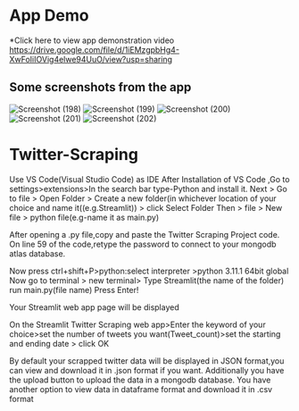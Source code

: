 # App Demo
*Click here to view app demonstration video https://drive.google.com/file/d/1iEMzgpbHg4-XwFoIiIOVig4elwe94UuO/view?usp=sharing

## Some screenshots from the app
![Screenshot (198)](https://github.com/Kav1n-Lal/Twitter-Scraping/assets/116146011/b03fe412-6371-49e2-97a2-0b76df5c0d45)
![Screenshot (199)](https://github.com/Kav1n-Lal/Twitter-Scraping/assets/116146011/533bbff1-6f3c-4d6c-854b-f512d4450741)
![Screenshot (200)](https://github.com/Kav1n-Lal/Twitter-Scraping/assets/116146011/bc5316ce-533e-4192-acac-b85dba40e13f)
![Screenshot (201)](https://github.com/Kav1n-Lal/Twitter-Scraping/assets/116146011/24090aa6-f447-44b0-8a51-f2c4d2f54677)
![Screenshot (202)](https://github.com/Kav1n-Lal/Twitter-Scraping/assets/116146011/4ed5efdd-41e6-4c73-a450-033d1226e3b5)


# Twitter-Scraping
Use VS Code(Visual Studio Code) as IDE After Installation of VS Code ,Go to settings>extensions>In the search bar type-Python and install it. Next > Go to file > Open Folder > Create a new folder(in whichever location of your choice and name it((e.g.Streamlit)) > click Select Folder Then > file > New file > python file(e.g-name it as main.py)

After opening a .py file,copy and paste the Twitter Scraping Project code. On line 59 of the code,retype the password to connect to your mongodb atlas database.

Now press ctrl+shift+P>python:select interpreter >python 3.11.1 64bit global Now go to terminal > new terminal> Type Streamlit(the name of the folder) run main.py(file name) Press Enter!

Your Streamlit web app page will be displayed

On the Streamlit Twitter Scraping web app>Enter the keyword of your choice>set the number of tweets you want(Tweet_count)>set the starting and ending date > click OK

By default your scrapped twitter data will be displayed in JSON format,you can view and download it in .json format if you want. Additionally you have the upload button to upload the data in a mongodb database. You have another option to view data in dataframe format and download it in .csv format
